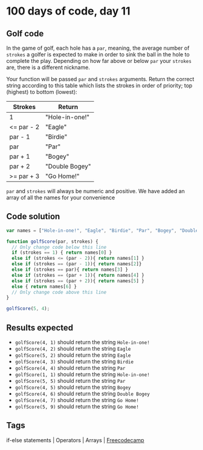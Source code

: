# 100 days of code, day 11

## Golf code

In the game of golf, each hole has a `par`, meaning, the average number of `strokes` a golfer is expected to make in order to sink the ball in the hole to complete the play. Depending on how far above or below `par` your `strokes` are, there is a different nickname.

Your function will be passed `par` and `strokes` arguments. Return the correct string according to this table which lists the strokes in order of priority; top (highest) to bottom (lowest):

| Strokes    | Return         |
| ---------- | -------------- |
| 1          | "Hole-in-one!" |
| <= par - 2 | "Eagle"        |
| par - 1    | "Birdie"       |
| par        | "Par"          |
| par + 1    | "Bogey"        |
| par + 2    | "Double Bogey" |
| >= par + 3 | "Go Home!"     |

`par` and `strokes` will always be numeric and positive. We have added an array of all the names for your convenience

## Code solution

```javascript
var names = ["Hole-in-one!", "Eagle", "Birdie", "Par", "Bogey", "Double Bogey", "Go Home!"];

function golfScore(par, strokes) {
  // Only change code below this line
  if (strokes == 1) { return names[0] }
  else if (strokes <= (par - 2)){ return names[1] }
  else if (strokes == (par - 1)){ return names[2]}
  else if (strokes == par){ return names[3] }
  else if (strokes == (par + 1)){ return names[4] }
  else if (strokes == (par + 2)){ return names[5] }
  else { return names[6] }
  // Only change code above this line
}

golfScore(5, 4);
```

## Results expected 
- `golfScore(4, 1)` should return the string `Hole-in-one!`
- `golfScore(4, 2)` should return the string `Eagle`
- `golfScore(5, 2)` should return the string `Eagle`
- `golfScore(4, 3)` should return the string `Birdie`
- `golfScore(4, 4)` should return the string `Par`
- `golfScore(1, 1)` should return the string `Hole-in-one!`
- `golfScore(5, 5)` should return the string `Par`
- `golfScore(4, 5)` should return the string `Bogey`
- `golfScore(4, 6)` should return the string `Double Bogey`
- `golfScore(4, 7)` should return the string `Go Home!`
- `golfScore(5, 9)` should return the string `Go Home!`

## Tags
if-else statements | Operators | Arrays | [Freecodecamp](https://freecodecamp.org)
